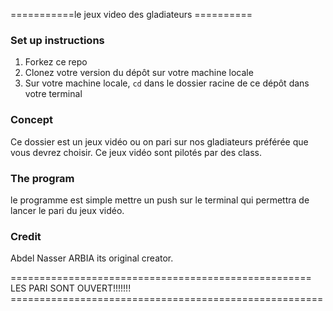 ===========le jeux video des gladiateurs ==========

### Set up instructions

1. Forkez ce repo
2. Clonez votre version du dépôt sur votre machine locale 
3. Sur votre machine locale, `cd` dans le dossier racine de ce dépôt dans votre terminal

### Concept
Ce dossier est un jeux vidéo ou on pari sur nos gladiateurs préférée que vous devrez choisir. Ce jeux vidéo sont pilotés par des class. 



### The  program
le programme est simple mettre un push sur le terminal qui permettra de lancer le pari du jeux vidéo.
  
### Credit

 Abdel Nasser ARBIA its original creator.

====================================================    LES PARI SONT OUVERT!!!!!!!      ======================================================
